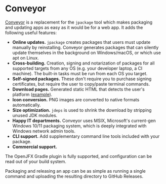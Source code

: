 # Conveyor

[Conveyor](https://www.hydraulic.software) is a replacement for the `jpackage` tool which makes packaging and updating apps as easy as it would be for a web app. It adds the following useful features:

* **Online updates.** `jpackage` creates packages that users must update manually by reinstalling. Conveyor generates packages that can silently update themselves in the background on Windows/macOS, or which use apt on Linux.
* **Cross-building.** Creation, signing and notarization of packages for all supported targets from any OS (e.g. your developer laptop, a CI machine). The built-in tasks must be run from each OS you target.
* **Self-signed packages.** These don't require you to purchase signing certificates, but require the user to copy/paste terminal commands.
* **Download pages.** Generated static HTML that detects the user's platform ([example](https://downloads.hydraulic.dev/atlantafx/sampler/download.html)).
* **Icon conversion.** PNG images are converted to native formats automatically.
* **Size optimization.** `jdeps` is used to shrink the download by stripping unused JDK modules.
* **Happy IT departments.** Conveyor uses MSIX, Microsoft's current-gen Windows 10/11 packaging system, which is deeply integrated with Windows network admin tools.
* **CLI support.** Add supplementary command line tools included with your package.
* **Commercial support.**

The OpenJFX Gradle plugin is fully supported, and configuration can be read out of your build system.

Packaging and releasing an app can be as simple as running a single command and uploading the resulting directory to GitHub Releases.
